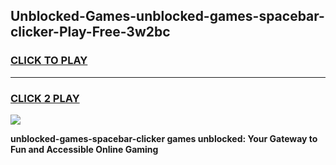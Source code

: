 
## Unblocked-Games-unblocked-games-spacebar-clicker-Play-Free-3w2bc
<h3>
<a href="https://premium76.site?title=unblocked-games-spacebar-clicker&ref=17A">CLICK TO PLAY</a></h3>
<hr>

<h3>
<a href="https://premium76.site?title=unblocked-games-spacebar-clicker&ref=17A">CLICK 2 PLAY</a>
  
</h3>

<a href="https://premium76.site?title=unblocked-games-spacebar-clicker&ref=17A"><img src="https://clearcache.store/games.png"></a>


**unblocked-games-spacebar-clicker games unblocked: Your Gateway to Fun and Accessible Online Gaming**
